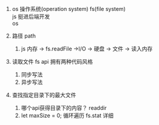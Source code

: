1. os 操作系统(operation system)  fs(file system)  
    js 挺进后端开发  
    os 
2. 路径
    path  
    1. js 内存 -> fs.readFile ->I/O -> 硬盘 -> 文件 -> 读入内存

3. 读取文件 fs api
    拥有两种代码风格
    1. 同步写法
    2. 异步写法

4. 查找指定目录下的最大文件
    1. 哪个api获得目录下的内容？ readdir
    2. let maxSize = 0; 循环遍历 fs.stat 详细
